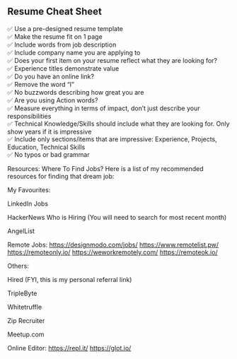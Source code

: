 
**Resume Cheat Sheet**
---------------

✅ Use a pre-designed resume template    
✅ Make the resume fit on 1 page   
✅ Include words from job description  
✅ Include company name you are applying to  
✅ Does your first item on your resume reflect what they are looking for?  
✅ Experience titles demonstrate value  
✅ Do you have an online link?  
✅ Remove the word “I”  
✅ No buzzwords describing how great you are  
✅ Are you using Action words?  
✅ Measure everything in terms of impact, don’t just describe your responsibilities  
✅ Technical Knowledge/Skills should include what they are looking for. Only show years if it is impressive  
✅ Include only sections/items that are impressive: Experience, Projects, Education, Technical Skills  
✅ No typos or bad grammar  

Resources: Where To Find Jobs?
Here is a list of my recommended resources for finding that dream job:

My Favourites:

LinkedIn Jobs

HackerNews Who is Hiring (You will need to search for most recent month)

AngelList



Remote Jobs:
https://designmodo.com/jobs/
https://www.remotelist.pw/
https://remoteonly.io/
https://weworkremotely.com/
https://remoteok.io/

Others:

Hired (FYI, this is my personal referral link)

TripleByte

Whitetruffle

Zip Recruiter

Meetup.com


Online Editor:
https://repl.it/
https://glot.io/
